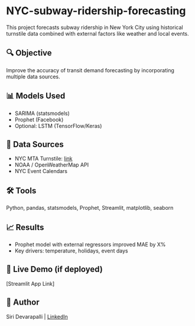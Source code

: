 # NYC-subway-ridership-forecasting
This project forecasts subway ridership in New York City using historical turnstile data combined with external factors like weather and local events.

## 🔍 Objective
Improve the accuracy of transit demand forecasting by incorporating multiple data sources.

## 📊 Models Used
- SARIMA (statsmodels)
- Prophet (Facebook)
- Optional: LSTM (TensorFlow/Keras)

## 📁 Data Sources
- NYC MTA Turnstile: [link](http://web.mta.info/developers/turnstile.html)
- NOAA / OpenWeatherMap API
- NYC Event Calendars

## 🛠 Tools
Python, pandas, statsmodels, Prophet, Streamlit, matplotlib, seaborn

## 📈 Results
- Prophet model with external regressors improved MAE by X%
- Key drivers: temperature, holidays, event days

## 🚀 Live Demo (if deployed)
[Streamlit App Link]

## 👤 Author
Siri Devarapalli | [LinkedIn](https://linkedin.com/in/siri-devarapalli)
